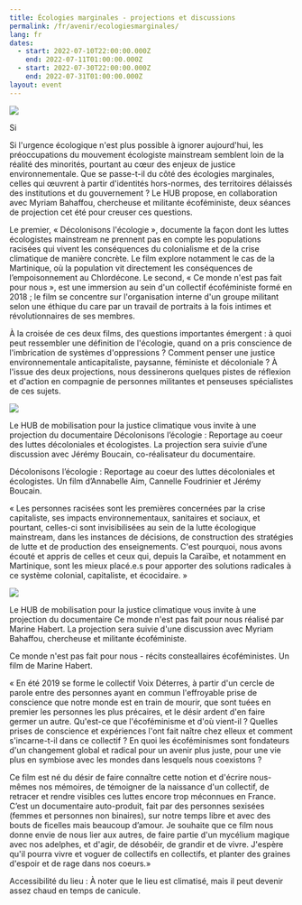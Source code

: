 ```yaml
---
title: Écologies marginales - projections et discussions
permalink: /fr/avenir/ecologiesmarginales/
lang: fr
dates:
  - start: 2022-07-10T22:00:00.000Z
    end: 2022-07-11T01:00:00.000Z
  - start: 2022-07-30T22:00:00.000Z
    end: 2022-07-31T01:00:00.000Z
layout: event
---
```

![](/media/projectionsestivalesduhub.png)

Si<!--StartFragment-->

Si l'urgence écologique n'est plus possible à ignorer aujourd'hui, les préoccupations du mouvement écologiste mainstream semblent loin de la réalité des minorités, pourtant au cœur des enjeux de justice environnementale. Que se passe-t-il du côté des écologies marginales, celles qui œuvrent à partir d'identités hors-normes, des territoires délaissés des institutions et du gouvernement ? Le HUB propose, en collaboration avec Myriam Bahaffou, chercheuse et militante écoféministe, deux séances de projection cet été pour creuser ces questions.



Le premier, « Décolonisons l'écologie », documente la façon dont les luttes écologistes mainstream ne prennent pas en compte les populations racisées qui vivent les conséquences du colonialisme et de la crise climatique de manière concrète. Le film explore notamment le cas de la Martinique, où la population vit directement les conséquences de l’empoisonnement au Chlordécone. Le second, « Ce monde n'est pas fait pour nous », est une immersion au sein d'un collectif écoféministe formé en 2018 ; le film se concentre sur l'organisation interne d'un groupe militant selon une éthique du care par un travail de portraits à la fois intimes et révolutionnaires de ses membres.



À la croisée de ces deux films, des questions importantes émergent : à quoi peut ressembler une définition de l'écologie, quand on a pris conscience de l'imbrication de systèmes d'oppressions ? Comment penser une justice environnementale anticapitaliste, paysanne, féministe et décoloniale ? À l'issue des deux projections, nous dessinerons quelques pistes de réflexion et d'action en compagnie de personnes militantes et penseuses spécialistes de ces sujets.



<!--EndFragment-->

![](/media/de_colonisonsle_cologie.png)

Le HUB de mobilisation pour la justice climatique vous invite à une projection du documentaire Décolonisons l’écologie : Reportage au coeur des luttes décoloniales et écologistes. La projection sera suivie d’une discussion avec Jérémy Boucain, co-réalisateur du documentaire.

Décolonisons l’écologie : Reportage au coeur des luttes décoloniales et écologistes. Un film d’Annabelle Aim, Cannelle Foudrinier et Jérémy Boucain. 

« Les personnes racisées sont les premières concernées par la crise capitaliste, ses impacts environnementaux, sanitaires et sociaux, et pourtant, celles-ci sont invisibilisées au sein de la lutte écologique mainstream, dans les instances de décisions, de construction des stratégies de lutte et de production des enseignements. C'est pourquoi, nous avons écouté et appris de celles et ceux qui, depuis la Caraïbe, et notamment en Martinique, sont les mieux placé.e.s pour apporter des solutions radicales à ce système colonial, capitaliste, et écocidaire. »

![](/media/cemondenestpasfaitpournous.png)

<!--StartFragment-->

Le HUB de mobilisation pour la justice climatique vous invite à une projection du documentaire Ce monde n'est pas fait pour nous réalisé par Marine Habert. La projection sera suivie d'une discussion avec Myriam Bahaffou, chercheuse et militante écoféministe.

Ce monde n'est pas fait pour nous - récits consteallaires écoféministes. Un film de Marine Habert.

« En été 2019 se forme le collectif Voix Déterres, à partir d'un cercle de parole entre des personnes ayant en commun l'effroyable prise de conscience que notre monde est en train de mourir, que sont tuées en premier les personnes les plus précaires, et le désir ardent d'en faire germer un autre. Qu'est-ce que l'écoféminisme et d'où vient-il ? Quelles prises de conscience et expériences l'ont fait naître chez elleux et comment s'incarne-t-il dans ce collectif ? En quoi les écoféminismes sont fondateurs d'un changement global et radical pour un avenir plus juste, pour une vie plus en symbiose avec les mondes dans lesquels nous coexistons ?



Ce film est né du désir de faire connaître cette notion et d'écrire nous-mêmes nos mémoires, de témoigner de la naissance d'un collectif, de retracer et rendre visibles ces luttes encore trop méconnues en France. C’est un documentaire auto-produit, fait par des personnes sexisées (femmes et personnes non binaires), sur notre temps libre et avec des bouts de ficelles mais beaucoup d’amour. Je souhaite que ce film nous donne envie de nous lier aux autres, de faire partie d'un mycélium magique avec nos adelphes, et d'agir, de désobéir, de grandir et de vivre. J'espère qu'il pourra vivre et voguer de collectifs en collectifs, et planter des graines d'espoir et de rage dans nos coeurs.»



Accessibilité du lieu : À noter que le lieu est climatisé, mais il peut devenir assez chaud en temps de canicule.



<!--EndFragment-->